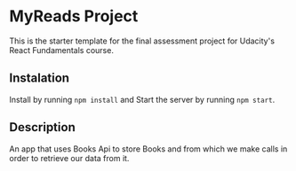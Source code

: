 # MyReads Project

This is the starter template for the final assessment project for Udacity's React Fundamentals course.


## Instalation

Install by running `npm install` 
 and  Start the server by running `npm start`.

## Description

An app that uses Books Api to store Books and from which we make calls in order to retrieve our data from it.

